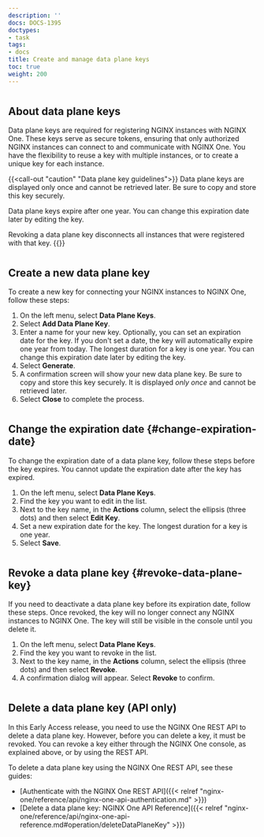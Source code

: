 ```yaml
---
description: ''
docs: DOCS-1395
doctypes:
- task
tags:
- docs
title: Create and manage data plane keys
toc: true
weight: 200
---
```


<style>
h2 {
  margin-top: 20px;
  padding-top: 20px;
}
</style>

## About data plane keys

Data plane keys are required for registering NGINX instances with NGINX One. These keys serve as secure tokens, ensuring that only authorized NGINX instances can connect to and communicate with  NGINX One. You have the flexibility to reuse a key with multiple instances, or to create a unique key for each instance.

{{<call-out "caution" "Data plane key guidelines">}}
Data plane keys are displayed only once and cannot be retrieved later. Be sure to copy and store this key securely.

Data plane keys expire after one year. You can change this expiration date later by editing the key.

Revoking a data plane key disconnects all instances that were registered with that key.
{{</call-out>}}

## Create a new data plane key

To create a new key for connecting your NGINX instances to NGINX One, follow these steps:

1. On the left menu, select **Data Plane Keys**.
2. Select **Add Data Plane Key**.
3. Enter a name for your new key. Optionally, you can set an expiration date for the key. If you don't set a date, the key will automatically expire one year from today. The longest duration for a key is one year. You can change this expiration date later by editing the key.
4. Select **Generate**.
5. A confirmation screen will show your new data plane key. Be sure to copy and store this key securely. It is displayed *only once* and cannot be retrieved later.
6. Select **Close** to complete the process.

## Change the expiration date {#change-expiration-date}

To change the expiration date of a data plane key, follow these steps before the key expires. You cannot update the expiration date after the key has expired.

1. On the left menu, select **Data Plane Keys**.
2. Find the key you want to edit in the list.
3. Next to the key name, in the **Actions** column, select the ellipsis (three dots) and then select **Edit Key**.
4. Set a new expiration date for the key. The longest duration for a key is one year.
5. Select **Save**.

## Revoke a data plane key {#revoke-data-plane-key}

If you need to deactivate a data plane key before its expiration date, follow these steps. Once revoked, the key will no longer connect any NGINX instances to NGINX One. The key will still be visible in the console until you delete it.

1. On the left menu, select **Data Plane Keys**.
2. Find the key you want to revoke in the list.
3. Next to the key name, in the **Actions** column, select the ellipsis (three dots) and then select **Revoke**.
4. A confirmation dialog will appear. Select **Revoke** to confirm.


## Delete a data plane key (API only)

In this Early Access release, you need to use the NGINX One REST API to delete a data plane key. However, before you can delete a key, it must be revoked. You can revoke a key either through the NGINX One console, as explained above, or by using the REST API.

To delete a data plane key using the NGINX One REST API, see these guides:

- [Authenticate with the NGINX One REST API]({{< relref "nginx-one/reference/api/nginx-one-api-authentication.md" >}})
- [Delete a data plane key: NGINX One API Reference]({{< relref "nginx-one/reference/api/nginx-one-api-reference.md#operation/deleteDataPlaneKey" >}})




